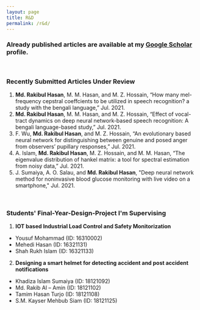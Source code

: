 ```yaml
---
layout: page
title: R&D
permalink: /r&d/
---
```


### Already published articles are available at my [Google Scholar](https://scholar.google.com/citations?user=DuCQ8goAAAAJ&hl=en) profile.

&nbsp;

### Recently Submitted Articles Under Review
1. **Md. Rakibul Hasan**, M. M. Hasan, and M. Z. Hossain, “How many mel-frequency cepstral coeffcients to be utilized in speech recognition? a study with the bengali language,” Jul. 2021.
2. **Md. Rakibul Hasan**, M. M. Hasan, and M. Z. Hossain, “Effect of vocal-tract dynamics on deep neural network-based speech recognition: A bengali language-based study,” Jul. 2021.
3. F. Wu, **Md. Rakibul Hasan**, and M. Z. Hossain, “An evolutionary based neural network for distinguishing between genuine and posed anger from observers’ pupillary responses,” Jul. 2021.
4. A. Islam, **Md. Rakibul Hasan**, M. Z. Hossain, and M. M. Hasan, “The eigenvalue distribution of hankel matrix: a tool for spectral estimation from noisy data,” Jul. 2021.
5. J. Sumaiya, A. O. Salau, and **Md. Rakibul Hasan**, "Deep neural network method for noninvasive blood glucose monitoring with live video on a smartphone," Jul. 2021.

&nbsp;

### Students' Final-Year-Design-Project I'm Supervising
1. **IOT based Industrial Load Control and Safety Monitorization**  
 * Yousuf Mohammad (ID: 16310002)
 * Mehedi Hasan (ID: 16321131)
 * Shah Rukh Islam (ID: 16321133)
2. **Designing a smart helmet for detecting accident and post accident notifications**
 * Khadiza Islam Sumaiya (ID: 18121092)
 * Md. Rakib Al – Amin (ID: 18121102)
 * Tamim Hasan Turjo (ID: 18121108)
 * S.M. Kayser Mehbub Siam (ID: 18121125)
